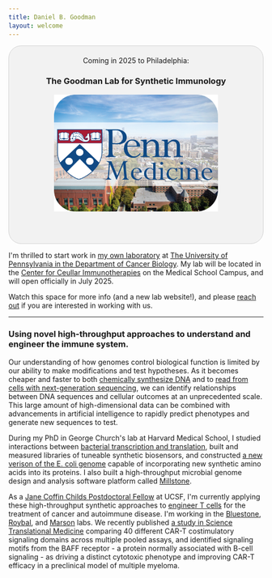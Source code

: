 ```yaml
---
title: Daniel B. Goodman
layout: welcome
---
```


<div style="background-color: #f2f2f2; border: 1px solid #d3d3d3; border-radius: 25px; padding: 20px; padding-bottom: 60px; text-align: center;">
	Coming in 2025 to Philadelphia:
	<h3> The Goodman Lab for Synthetic Immunology</h3>

<div style="text-align: center;">
	<img src="assets/penn_med_logo.png" alt="The Goodman Lab for Synthetic Immunology at the University of Pennsylvania" style="width:70%;">
</div>
</div>

I'm thrilled to start work in [my own laboratory](https://twitter.com/dbgoodman/status/1848752674076037162) at [The University of Pennsylvania in the Department of Cancer Biology](https://www.med.upenn.edu/cbio/). My lab will be located in the [Center for Ceullar Immunotherapies](https://www.med.upenn.edu/cci/) on the Medical School Campus, and will open officially in July 2025.

Watch this space for more info (and a new lab website!), and please [reach out](mailto:dbgoodman@gmail.com) if you are interested in working with us.

---

### Using novel high-throughput approaches to understand and engineer the immune system.

Our understanding of how genomes control biological function is limited by our ability to make modifications and test hypotheses. As it becomes cheaper and faster to both [chemically synthesize DNA](http://www.nature.com/nmeth/journal/v11/n5/abs/nmeth.2918.html) and to [read from cells with next-generation sequencing](https://www.nature.com/articles/nbt.2421), we can identify relationships between DNA sequences and cellular outcomes at an unprecedented scale. This large amount of high-dimensional data can be combined with advancements in artificial intelligence to rapidly predict phenotypes and generate new sequences to test.

During my PhD in George Church's lab at Harvard Medical School, I studied interactions between [bacterial transcription and translation](https://www.ncbi.nlm.nih.gov/pubmed/24072823), built and measured libraries of tuneable synthetic biosensors, and constructed [a new verison of the E. coli genome](https://www.ncbi.nlm.nih.gov/pubmed/24136966) capable of incorporating new synthetic amino acids into its proteins. I also built a high-throughput microbial genome design and analysis software platform called [Millstone](https://churchlab.github.io/millstone/).

As a [Jane Coffin Childs Postdoctoral Fellow](http://www.jccfund.org/) at UCSF, I'm currently applying these high-throughput synthetic approaches to [engineer T cells](https://www.nature.com/nature/journal/v545/n7655/full/nature22395.html) for the treatment of cancer and autoimmune disease. I'm working in the [Bluestone](https://bluestonelab.ucsf.edu/people), [Roybal](https://www.roybal-lab.org/people/), and [Marson](http://marsonlab.ucsf.edu/) labs. We recently published [a study in Science Translational Medicine](https://www.science.org/doi/10.1126/scitranslmed.abm1463) comparing 40 different CAR-T costimulatory signaling domains across multiple pooled assays, and identified signaling motifs from the BAFF receptor - a protein normally associated with B-cell signaling - as driving a distinct cytotoxic phenotype and improving CAR-T efficacy in a preclinical model of multiple myeloma. 


